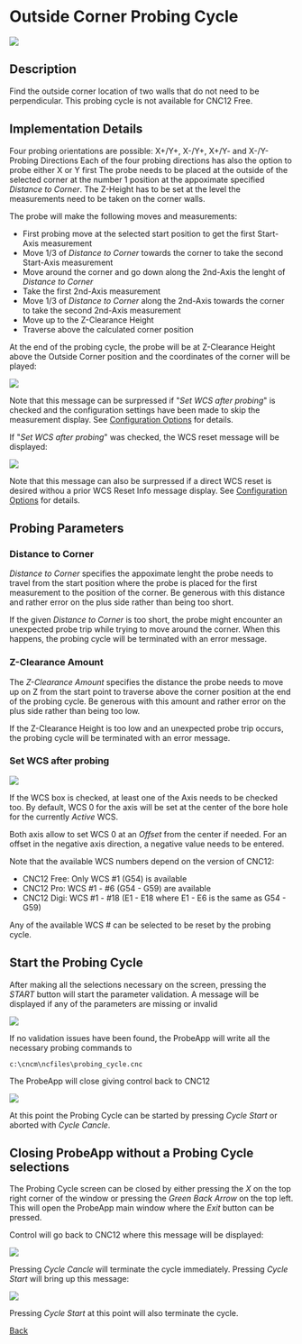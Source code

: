 # Outside Corner Probing Cycle

![](/images/pa010.PNG)

## Description
Find the outside corner location of two walls that do not need to be perpendicular.
This probing cycle is not available for CNC12 Free.

## Implementation Details
Four probing orientations are possible: X+/Y+, X-/Y+, X+/Y- and X-/Y- Probing Directions
Each of the four probing directions has also the option to probe either X or Y first
The probe needs to be placed at the outside of the selected corner at the number 1 position at the appoximate specified *Distance to Corner*.
The Z-Height has to be set at the level the measurements need to be taken on the corner walls.

The probe will make the following moves and measurements:

* First probing move at the selected start position to get the first Start-Axis measurement
* Move 1/3 of *Distance to Corner* towards the corner to take the second Start-Axis measurement
* Move around the corner and go down along the 2nd-Axis the lenght of *Distance to Corner*
* Take the first 2nd-Axis measurement
* Move 1/3 of *Distance to Corner* along the 2nd-Axis towards the corner to take the second 2nd-Axis measurement
* Move up to the Z-Clearance Height
* Traverse above the calculated corner position

At the end of the probing cycle, the probe will be at Z-Clearance Height above the Outside Corner position and the coordinates of the corner will be played:

![](/images/pa031.PNG)

Note that this message can be surpressed if "*Set WCS after probing*" is checked and the configuration settings have been made to skip the measurement display.
See [Configuration Options](configuration.md) for details.

If "*Set WCS after probing*" was checked, the WCS reset message will be displayed:

![](/images/pa021.PNG)

Note that this message can also be surpressed if a direct WCS reset is desired withou a prior WCS Reset Info message display.
See [Configuration Options](configuration.md) for details.

## Probing Parameters

### Distance to Corner
*Distance to Corner* specifies the appoximate lenght the probe needs to travel from the start position where the probe is placed for the first measurement to the position of the corner.
Be generous with this distance and rather error on the plus side rather than being too short. 

If the given *Distance to Corner* is too short, the probe might encounter an unexpected probe trip while trying to move around the corner.
When this happens, the probing cycle will be terminated with an error message.

### Z-Clearance Amount
The *Z-Clearance Amount* specifies the distance the probe needs to move up on Z from the start point to traverse above the corner position at the end of the probing cycle. 
Be generous with this amount and rather error on the plus side rather than being too low. 

If the Z-Clearance Height is too low and an unexpected probe trip occurs, the probing cycle will be terminated with an error message.

### Set WCS after probing

![](/images/pa022.PNG)

If the WCS box is checked, at least one of the Axis needs to be checked too. 
By default, WCS 0 for the axis will be set at the center of the bore hole for the currently *Active* WCS.

Both axis allow to set WCS 0 at an *Offset* from the center if needed. For an offset in the negative axis direction, a negative value needs to be entered.

Note that the available WCS numbers depend on the version of CNC12:

* CNC12 Free: Only WCS #1 (G54) is available
* CNC12 Pro: WCS #1 - #6 (G54 - G59) are available
* CNC12 Digi: WCS #1 - #18 (E1 - E18 where E1 - E6 is the same as G54 - G59)

Any of the available WCS # can be selected to be reset by the probing cycle.

## Start the Probing Cycle
After making all the selections necessary on the screen, pressing the *START* button will start the parameter validation.
A message will be displayed if any of the parameters are missing or invalid

![](/images/pa023.PNG)

If no validation issues have been found, the ProbeApp will write all the necessary probing commands to
```
c:\cncm\ncfiles\probing_cycle.cnc
```
The ProbeApp will close giving control back to CNC12

![](/images/pa024.PNG)

At this point the Probing Cycle can be started by pressing *Cycle Start* or aborted with *Cycle Cancle*.

## Closing ProbeApp without a Probing Cycle selections
The Probing Cycle screen can be closed by either pressing the *X* on the top right corner of the window or pressing the *Green Back Arrow* on the top left.
This will open the ProbeApp main window where the *Exit* button can be pressed.

Control will go back to CNC12 where this message will be displayed:

![](/images/pa024.PNG)

Pressing *Cycle Cancle* will terminate the cycle immediately. Pressing *Cycle Start* will bring up this message:

![](/images/pa025.PNG)

Pressing *Cycle Start* at this point will also terminate the cycle.



[Back](index.md)

